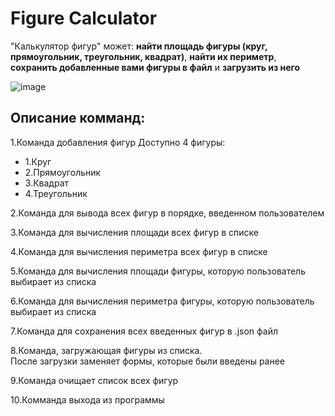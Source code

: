 # Figure Calculator

"Калькулятор фигур" может: **найти площадь фигуры (круг, прямоугольник, треугольник, квадрат)**, **найти их периметр**, **сохранить добавленные вами фигуры в файл** и **загрузить из него**

![image](https://user-images.githubusercontent.com/81505429/221365238-b153ff59-0a97-410d-8c3f-5205f20d7af3.png)

## Описание комманд:

1.Команда добавления фигур
Доступно 4 фигуры:
- 1.Круг
- 2.Прямоугольник
- 3.Квадрат
- 4.Треугольник 
	 
2.Команда для вывода всех фигур в порядке, введенном пользователем
	 
3.Команда для вычисления площади всех фигур в списке 
	 
4.Команда для вычисления периметра всех фигур в списке
	 
5.Команда для вычисления площади фигуры, которую пользователь выбирает из списка 
	 
6.Команда для вычисления периметра фигуры, которую пользователь выбирает из списка
	 
7.Команда для сохранения всех введенных фигур в .json файл 
	 
8.Команда, загружающая фигуры из списка.  
После загрузки заменяет формы, которые были введены ранее  
	 
9.Команда очищает список всех фигур   

10.Комманда выхода из программы
